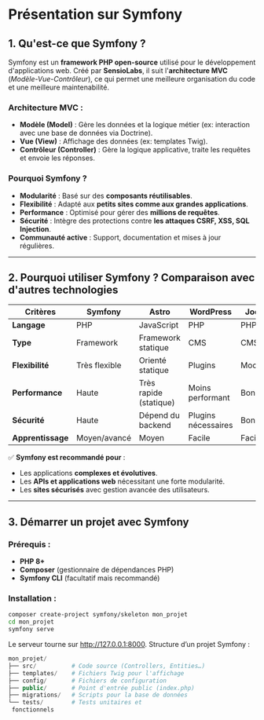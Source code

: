 # Présentation sur Symfony

## 1. Qu'est-ce que Symfony ?
Symfony est un **framework PHP open-source** utilisé pour le développement d'applications web. Créé par **SensioLabs**, il suit l'**architecture MVC** (*Modèle-Vue-Contrôleur*), ce qui permet une meilleure organisation du code et une meilleure maintenabilité.

### Architecture MVC :
- **Modèle (Model)** : Gère les données et la logique métier (ex: interaction avec une base de données via Doctrine).
- **Vue (View)** : Affichage des données (ex: templates Twig).
- **Contrôleur (Controller)** : Gère la logique applicative, traite les requêtes et envoie les réponses.

### Pourquoi Symfony ?
- **Modularité** : Basé sur des **composants réutilisables**.
- **Flexibilité** : Adapté aux **petits sites comme aux grandes applications**.
- **Performance** : Optimisé pour gérer des **millions de requêtes**.
- **Sécurité** : Intègre des protections contre **les attaques CSRF, XSS, SQL Injection**.
- **Communauté active** : Support, documentation et mises à jour régulières.

---

## 2. Pourquoi utiliser Symfony ? Comparaison avec d'autres technologies

| Critères       | Symfony | Astro | WordPress | Joomla | Vue.js |
|---------------|---------|-------|----------|--------|--------|
| **Langage** | PHP | JavaScript | PHP | PHP | JavaScript |
| **Type** | Framework | Framework statique | CMS | CMS | Framework frontend |
| **Flexibilité** | Très flexible | Orienté statique | Plugins | Modulaire | Très flexible |
| **Performance** | Haute | Très rapide (statique) | Moins performant | Bonne | Excellente |
| **Sécurité** | Haute | Dépend du backend | Plugins nécessaires | Bonne | Dépend du backend |
| **Apprentissage** | Moyen/avancé | Moyen | Facile | Facile | Moyen |

✅ **Symfony est recommandé pour** :  
- Les applications **complexes et évolutives**.  
- Les **APIs et applications web** nécessitant une forte modularité.  
- Les **sites sécurisés** avec gestion avancée des utilisateurs.

---

## 3. Démarrer un projet avec Symfony

### Prérequis :
- **PHP 8+**
- **Composer** (gestionnaire de dépendances PHP)
- **Symfony CLI** (facultatif mais recommandé)

### Installation :
```sh
composer create-project symfony/skeleton mon_projet
cd mon_projet
symfony serve
```
Le serveur tourne sur http://127.0.0.1:8000.
Structure d’un projet Symfony :
```php
mon_projet/
├── src/          # Code source (Controllers, Entities…)
├── templates/    # Fichiers Twig pour l'affichage
├── config/       # Fichiers de configuration
├── public/       # Point d'entrée public (index.php)
├── migrations/   # Scripts pour la base de données
└── tests/        # Tests unitaires et
 fonctionnels
```
